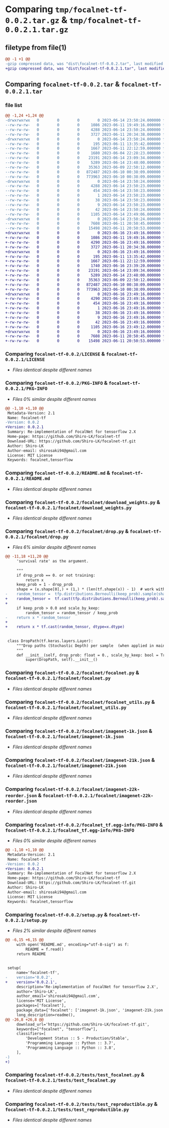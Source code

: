 # Comparing `tmp/focalnet-tf-0.0.2.tar.gz` & `tmp/focalnet-tf-0.0.2.1.tar.gz`

## filetype from file(1)

```diff
@@ -1 +1 @@
-gzip compressed data, was "dist\focalnet-tf-0.0.2.tar", last modified: Wed Jun 14 23:50:24 2023, max compression
+gzip compressed data, was "dist\focalnet-tf-0.0.2.1.tar", last modified: Fri Jun 16 23:49:16 2023, max compression
```

## Comparing `focalnet-tf-0.0.2.tar` & `focalnet-tf-0.0.2.1.tar`

### file list

```diff
@@ -1,24 +1,24 @@
-drwxrwxrwx   0        0        0        0 2023-06-14 23:50:24.000000 focalnet-tf-0.0.2/
--rw-rw-rw-   0        0        0     1086 2023-06-11 19:49:16.000000 focalnet-tf-0.0.2/LICENSE
--rw-rw-rw-   0        0        0     4288 2023-06-14 23:50:24.000000 focalnet-tf-0.0.2/PKG-INFO
--rw-rw-rw-   0        0        0     3727 2023-06-11 20:34:38.000000 focalnet-tf-0.0.2/README.md
-drwxrwxrwx   0        0        0        0 2023-06-14 23:50:24.000000 focalnet-tf-0.0.2/focalnet/
--rw-rw-rw-   0        0        0      195 2023-06-11 13:35:42.000000 focalnet-tf-0.0.2/focalnet/__init__.py
--rw-rw-rw-   0        0        0     1667 2023-06-11 22:12:59.000000 focalnet-tf-0.0.2/focalnet/download_weights.py
--rw-rw-rw-   0        0        0     1680 2023-06-04 22:28:23.000000 focalnet-tf-0.0.2/focalnet/drop.py
--rw-rw-rw-   0        0        0    23191 2023-06-14 23:09:34.000000 focalnet-tf-0.0.2/focalnet/focalnet.py
--rw-rw-rw-   0        0        0     5289 2023-06-14 23:48:00.000000 focalnet-tf-0.0.2/focalnet/focalnet_utils.py
--rw-rw-rw-   0        0        0    35363 2023-06-09 22:50:12.000000 focalnet-tf-0.0.2/focalnet/imagenet-1k.json
--rw-rw-rw-   0        0        0   872487 2023-06-10 00:38:09.000000 focalnet-tf-0.0.2/focalnet/imagenet-21k.json
--rw-rw-rw-   0        0        0   773963 2023-06-10 00:38:09.000000 focalnet-tf-0.0.2/focalnet/imagenet-22k-reorder.json
-drwxrwxrwx   0        0        0        0 2023-06-14 23:50:24.000000 focalnet-tf-0.0.2/focalnet_tf.egg-info/
--rw-rw-rw-   0        0        0     4288 2023-06-14 23:50:23.000000 focalnet-tf-0.0.2/focalnet_tf.egg-info/PKG-INFO
--rw-rw-rw-   0        0        0      454 2023-06-14 23:50:23.000000 focalnet-tf-0.0.2/focalnet_tf.egg-info/SOURCES.txt
--rw-rw-rw-   0        0        0        1 2023-06-14 23:50:23.000000 focalnet-tf-0.0.2/focalnet_tf.egg-info/dependency_links.txt
--rw-rw-rw-   0        0        0       38 2023-06-14 23:50:23.000000 focalnet-tf-0.0.2/focalnet_tf.egg-info/requires.txt
--rw-rw-rw-   0        0        0        9 2023-06-14 23:50:23.000000 focalnet-tf-0.0.2/focalnet_tf.egg-info/top_level.txt
--rw-rw-rw-   0        0        0       42 2023-06-14 23:50:24.000000 focalnet-tf-0.0.2/setup.cfg
--rw-rw-rw-   0        0        0     1105 2023-06-14 23:49:06.000000 focalnet-tf-0.0.2/setup.py
-drwxrwxrwx   0        0        0        0 2023-06-14 23:50:24.000000 focalnet-tf-0.0.2/tests/
--rw-rw-rw-   0        0        0     7608 2023-06-11 20:50:45.000000 focalnet-tf-0.0.2/tests/test_focalnet.py
--rw-rw-rw-   0        0        0    15498 2023-06-11 20:50:53.000000 focalnet-tf-0.0.2/tests/test_reproductible.py
+drwxrwxrwx   0        0        0        0 2023-06-16 23:49:16.000000 focalnet-tf-0.0.2.1/
+-rw-rw-rw-   0        0        0     1086 2023-06-11 19:49:16.000000 focalnet-tf-0.0.2.1/LICENSE
+-rw-rw-rw-   0        0        0     4290 2023-06-16 23:49:16.000000 focalnet-tf-0.0.2.1/PKG-INFO
+-rw-rw-rw-   0        0        0     3727 2023-06-11 20:34:38.000000 focalnet-tf-0.0.2.1/README.md
+drwxrwxrwx   0        0        0        0 2023-06-16 23:49:16.000000 focalnet-tf-0.0.2.1/focalnet/
+-rw-rw-rw-   0        0        0      195 2023-06-11 13:35:42.000000 focalnet-tf-0.0.2.1/focalnet/__init__.py
+-rw-rw-rw-   0        0        0     1667 2023-06-11 22:12:59.000000 focalnet-tf-0.0.2.1/focalnet/download_weights.py
+-rw-rw-rw-   0        0        0     1740 2023-06-16 23:39:20.000000 focalnet-tf-0.0.2.1/focalnet/drop.py
+-rw-rw-rw-   0        0        0    23191 2023-06-14 23:09:34.000000 focalnet-tf-0.0.2.1/focalnet/focalnet.py
+-rw-rw-rw-   0        0        0     5289 2023-06-14 23:48:00.000000 focalnet-tf-0.0.2.1/focalnet/focalnet_utils.py
+-rw-rw-rw-   0        0        0    35363 2023-06-09 22:50:12.000000 focalnet-tf-0.0.2.1/focalnet/imagenet-1k.json
+-rw-rw-rw-   0        0        0   872487 2023-06-10 00:38:09.000000 focalnet-tf-0.0.2.1/focalnet/imagenet-21k.json
+-rw-rw-rw-   0        0        0   773963 2023-06-10 00:38:09.000000 focalnet-tf-0.0.2.1/focalnet/imagenet-22k-reorder.json
+drwxrwxrwx   0        0        0        0 2023-06-16 23:49:16.000000 focalnet-tf-0.0.2.1/focalnet_tf.egg-info/
+-rw-rw-rw-   0        0        0     4290 2023-06-16 23:49:16.000000 focalnet-tf-0.0.2.1/focalnet_tf.egg-info/PKG-INFO
+-rw-rw-rw-   0        0        0      454 2023-06-16 23:49:16.000000 focalnet-tf-0.0.2.1/focalnet_tf.egg-info/SOURCES.txt
+-rw-rw-rw-   0        0        0        1 2023-06-16 23:49:16.000000 focalnet-tf-0.0.2.1/focalnet_tf.egg-info/dependency_links.txt
+-rw-rw-rw-   0        0        0       38 2023-06-16 23:49:16.000000 focalnet-tf-0.0.2.1/focalnet_tf.egg-info/requires.txt
+-rw-rw-rw-   0        0        0        9 2023-06-16 23:49:16.000000 focalnet-tf-0.0.2.1/focalnet_tf.egg-info/top_level.txt
+-rw-rw-rw-   0        0        0       42 2023-06-16 23:49:16.000000 focalnet-tf-0.0.2.1/setup.cfg
+-rw-rw-rw-   0        0        0     1105 2023-06-16 23:49:12.000000 focalnet-tf-0.0.2.1/setup.py
+drwxrwxrwx   0        0        0        0 2023-06-16 23:49:16.000000 focalnet-tf-0.0.2.1/tests/
+-rw-rw-rw-   0        0        0     7608 2023-06-11 20:50:45.000000 focalnet-tf-0.0.2.1/tests/test_focalnet.py
+-rw-rw-rw-   0        0        0    15498 2023-06-11 20:50:53.000000 focalnet-tf-0.0.2.1/tests/test_reproductible.py
```

### Comparing `focalnet-tf-0.0.2/LICENSE` & `focalnet-tf-0.0.2.1/LICENSE`

 * *Files identical despite different names*

### Comparing `focalnet-tf-0.0.2/PKG-INFO` & `focalnet-tf-0.0.2.1/PKG-INFO`

 * *Files 0% similar despite different names*

```diff
@@ -1,10 +1,10 @@
 Metadata-Version: 2.1
 Name: focalnet-tf
-Version: 0.0.2
+Version: 0.0.2.1
 Summary: Re-implementation of FocalNet for tensorflow 2.X
 Home-page: https://github.com/Shiro-LK/focalnet-tf
 Download-URL: https://github.com/Shiro-LK/focalnet-tf.git
 Author: Shiro-LK
 Author-email: shirosaki94@gmail.com
 License: MIT License
 Keywords: focalnet,tensorflow
```

### Comparing `focalnet-tf-0.0.2/README.md` & `focalnet-tf-0.0.2.1/README.md`

 * *Files identical despite different names*

### Comparing `focalnet-tf-0.0.2/focalnet/download_weights.py` & `focalnet-tf-0.0.2.1/focalnet/download_weights.py`

 * *Files identical despite different names*

### Comparing `focalnet-tf-0.0.2/focalnet/drop.py` & `focalnet-tf-0.0.2.1/focalnet/drop.py`

 * *Files 6% similar despite different names*

```diff
@@ -11,18 +11,20 @@
     'survival rate' as the argument.
 
     """
     if drop_prob == 0. or not training:
         return x
     keep_prob = 1 - drop_prob
     shape = (x.shape[0],) + (1,) * (len(tf.shape(x)) - 1)  # work with diff dim tensors, not just 2D ConvNets
-    random_tensor =  tfp.distributions.Bernoulli(keep_prob).sample(shape)
+    random_tensor =  tf.cast(tfp.distributions.Bernoulli(keep_prob).sample(shape), dtype=x.dtype)
+    
     if keep_prob > 0.0 and scale_by_keep:
         random_tensor = random_tensor / keep_prob
-    return x * random_tensor
+    
+    return x * tf.cast(random_tensor, dtype=x.dtype)
 
 
 class DropPath(tf.keras.layers.Layer):
     """Drop paths (Stochastic Depth) per sample  (when applied in main path of residual blocks).
     """
     def __init__(self, drop_prob: float = 0., scale_by_keep: bool = True):
         super(DropPath, self).__init__()
```

### Comparing `focalnet-tf-0.0.2/focalnet/focalnet.py` & `focalnet-tf-0.0.2.1/focalnet/focalnet.py`

 * *Files identical despite different names*

### Comparing `focalnet-tf-0.0.2/focalnet/focalnet_utils.py` & `focalnet-tf-0.0.2.1/focalnet/focalnet_utils.py`

 * *Files identical despite different names*

### Comparing `focalnet-tf-0.0.2/focalnet/imagenet-1k.json` & `focalnet-tf-0.0.2.1/focalnet/imagenet-1k.json`

 * *Files identical despite different names*

### Comparing `focalnet-tf-0.0.2/focalnet/imagenet-21k.json` & `focalnet-tf-0.0.2.1/focalnet/imagenet-21k.json`

 * *Files identical despite different names*

### Comparing `focalnet-tf-0.0.2/focalnet/imagenet-22k-reorder.json` & `focalnet-tf-0.0.2.1/focalnet/imagenet-22k-reorder.json`

 * *Files identical despite different names*

### Comparing `focalnet-tf-0.0.2/focalnet_tf.egg-info/PKG-INFO` & `focalnet-tf-0.0.2.1/focalnet_tf.egg-info/PKG-INFO`

 * *Files 0% similar despite different names*

```diff
@@ -1,10 +1,10 @@
 Metadata-Version: 2.1
 Name: focalnet-tf
-Version: 0.0.2
+Version: 0.0.2.1
 Summary: Re-implementation of FocalNet for tensorflow 2.X
 Home-page: https://github.com/Shiro-LK/focalnet-tf
 Download-URL: https://github.com/Shiro-LK/focalnet-tf.git
 Author: Shiro-LK
 Author-email: shirosaki94@gmail.com
 License: MIT License
 Keywords: focalnet,tensorflow
```

### Comparing `focalnet-tf-0.0.2/setup.py` & `focalnet-tf-0.0.2.1/setup.py`

 * *Files 2% similar despite different names*

```diff
@@ -6,15 +6,15 @@
     with open('README.md', encoding="utf-8-sig") as f:
         README = f.read()
     return README
 
 
 setup(
     name='focalnet-tf',
-    version='0.0.2',    
+    version='0.0.2.1',    
     description='Re-implementation of FocalNet for tensorflow 2.X',
     author='Shiro-LK',
     author_email='shirosaki94@gmail.com',
     license='MIT License',
     packages=['focalnet'],
     package_data={'focalnet': ['imagenet-1k.json', 'imagenet-21k.json', 'imagenet-22k-reorder.json']},
     long_description=readme(),
@@ -26,8 +26,8 @@
     download_url='https://github.com/Shiro-LK/focalnet-tf.git',
     keywords=["focalnet", "tensorflow"],
     classifiers=[
         'Development Status :: 5 - Production/Stable',
         'Programming Language :: Python :: 3.7',
         'Programming Language :: Python :: 3.8',
     ],
-)
+)
```

### Comparing `focalnet-tf-0.0.2/tests/test_focalnet.py` & `focalnet-tf-0.0.2.1/tests/test_focalnet.py`

 * *Files identical despite different names*

### Comparing `focalnet-tf-0.0.2/tests/test_reproductible.py` & `focalnet-tf-0.0.2.1/tests/test_reproductible.py`

 * *Files identical despite different names*

